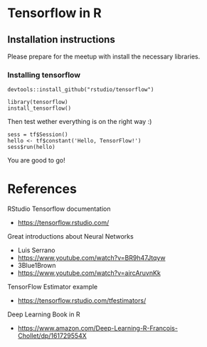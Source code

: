 # Tensorflow in R

## Installation instructions
 Please prepare for the meetup with install the necessary libraries.

 ### Installing tensorflow

```
devtools::install_github("rstudio/tensorflow")

library(tensorflow)
install_tensorflow()
```

Then test wether everything is on the right way :)

```
sess = tf$Session()
hello <- tf$constant('Hello, TensorFlow!')
sess$run(hello)
```

You are good to go!


# References

RStudio Tensorflow documentation
 - https://tensorflow.rstudio.com/

Great introductions about Neural Networks
 - Luis Serrano
  - https://www.youtube.com/watch?v=BR9h47Jtqyw
 - 3Blue1Brown
  - https://www.youtube.com/watch?v=aircAruvnKk

 TensorFlow Estimator example
 - https://tensorflow.rstudio.com/tfestimators/

Deep Learning Book in R
- https://www.amazon.com/Deep-Learning-R-Francois-Chollet/dp/161729554X
